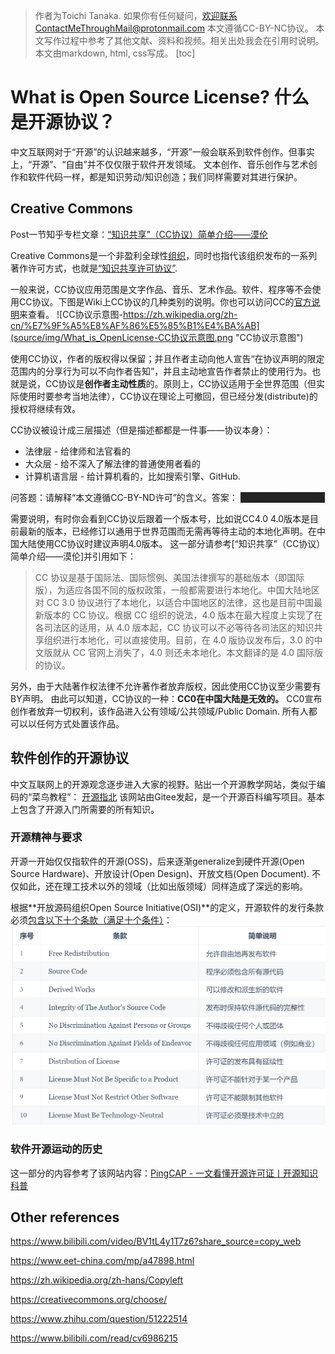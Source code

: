 >作者为Toichi Tanaka. 如果你有任何疑问，欢迎联系ContactMeThroughMail@protonmail.com
本文遵循CC-BY-NC协议。
本文写作过程中参考了其他文献、资料和视频。相关出处我会在引用时说明。
本文由markdown, html, css写成。
[toc]
# What is Open Source License? 什么是开源协议？
中文互联网对于“开源”的认识越来越多，“开源”一般会联系到软件创作。但事实上，“开源”、“自由”并不仅仅限于软件开发领域。
文本创作、音乐创作与艺术创作和软件代码一样，都是知识劳动/知识创造；我们同样需要对其进行保护。

<!-- css样式开始 -->
<style>
.mask {
    background-color:#252525;
    color:#252525;
    transition:color 0.2s;
}
.mask:hover{
    color:#ffffff;
}
</style>
<!-- css样式结束 -->

## Creative Commons 
Post一节知乎专栏文章：[“知识共享”（CC协议）简单介绍——漠伦](https://zhuanlan.zhihu.com/p/20641764)

Creative Commons是一个非盈利全球性[组织](https://creativecommons.org/)，同时也指代该组织发布的一系列著作许可方式，也就是[“知识共享许可协议”](https://zh.wikipedia.org/zh-cn/%E7%9F%A5%E8%AF%86%E5%85%B1%E4%BA%AB).

一般来说，CC协议应用范围是文字作品、音乐、艺术作品。软件、程序等不会使用CC协议。下图是Wiki上CC协议的几种类别的说明。你也可以访问CC的[官方说明](https://creativecommons.org/licenses/)来查看。
![CC协议示意图-https://zh.wikipedia.org/zh-cn/%E7%9F%A5%E8%AF%86%E5%85%B1%E4%BA%AB](source/img/What_is_OpenLicense-CC协议示意图.png "CC协议示意图")

使用CC协议，作者的版权得以保留；并且作者主动向他人宣告“在协议声明的限定范围内的分享行为可以不向作者告知”，并且主动地宣告作者禁止的使用行为。也就是说，CC协议是**创作者主动性质**的。原则上，CC协议适用于全世界范围（但实际使用时要参考当地法律），CC协议在理论上可撤回，但已经分发(distribute)的授权将继续有效。

CC协议被设计成三层描述（但是描述都都是一件事——协议本身）：
+ 法律层 - 给律师和法官看的
+ 大众层 - 给不深入了解法律的普通使用者看的
+ 计算机语言层 - 给计算机看的，比如搜索引擎、GitHub.

问答题：请解释“本文遵循CC-BY-ND许可”的含义。答案：&nbsp;<span class = "mask">要求署名+不允许演绎</span>

需要说明，有时你会看到CC协议后跟着一个版本号，比如说CC4.0
4.0版本是目前最新的版本，已经修订以通用于世界范围而无需再等待主动的本地化声明。在中国大陆使用CC协议时建议声明4.0版本。
这一部分请参考[“知识共享”（CC协议）简单介绍——漠伦]并引用如下：
>CC 协议是基于国际法、国际惯例、美国法律撰写的基础版本（即国际版），为适应各国不同的版权政策，一般都需要进行本地化。中国大陆地区对 CC 3.0 协议进行了本地化，以适合中国地区的法律，这也是目前中国最新版本的 CC 协议。根据 CC 组织的说法，4.0 版本在最大程度上实现了在各司法区的适用，从 4.0 版本起，CC 协议可以不必等待各司法区的知识共享组织进行本地化，可以直接使用。目前，在 4.0 版协议发布后，3.0 的中文版就从 CC 官网上消失了，4.0 则还未本地化。本文翻译的是 4.0 国际版的协议。

另外，由于大陆著作权法律不允许著作者放弃版权，因此使用CC协议至少需要有BY声明。
由此可以知道，CC协议的一种：**CC0在中国大陆是无效的。**
CC0宣布创作者放弃一切权利，该作品进入公有领域/公共领域/Public Domain. 所有人都可以以任何方式处置该作品。

## 软件创作的开源协议
中文互联网上的开源观念逐步进入大家的视野。贴出一个开源教学网站，类似于编码的“菜鸟教程”：
[开源指北](https://oschina.gitee.io/opensource-guide/) 该网站由Gitee发起，是一个开源百科编写项目。基本上包含了开源入门所需要的所有知识。

### 开源精神与要求
开源一开始仅仅指软件的开源(OSS)，后来逐渐generalize到硬件开源(Open Source Hardware)、开放设计(Open Design)、开放文档(Open Document). 不仅如此，还在理工技术以外的领域（比如出版领域）同样造成了深远的影响。

根据**开放源码组织Open Source Initiative(OSI)**的定义，开源软件的发行条款必须[包含以下十个条款（满足十个条件）](https://opensource.org/docs/definition.php)：
![](source/img/What_is_OpenLicense-Open_Source_Def.png)




### 软件开源运动的历史
这一部分的内容参考了该网站内容：[PingCAP - 一文看懂开源许可证丨开源知识科普](https://pingcap.com/zh/blog/introduction-of-open-source-license) 
## Other references
https://www.bilibili.com/video/BV1tL4y1T7z6?share_source=copy_web

https://www.eet-china.com/mp/a47898.html

https://zh.wikipedia.org/zh-hans/Copyleft

https://creativecommons.org/choose/

https://www.zhihu.com/question/51222514

https://www.bilibili.com/read/cv6986215